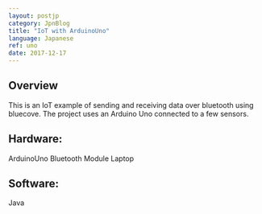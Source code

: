 ```yaml
---
layout: postjp
category: JpnBlog
title: "IoT with ArduinoUno"
language: Japanese
ref: uno
date: 2017-12-17
---
```


## Overview
This is an  IoT example of sending and receiving data over bluetooth using bluecove.  The project uses an Arduino Uno connected to a few sensors.

## Hardware:
ArduinoUno
Bluetooth Module
Laptop

## Software:
Java
